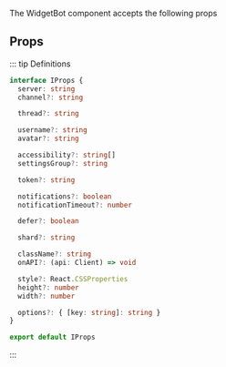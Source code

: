 The WidgetBot component accepts the following props

## Props

::: tip Definitions

```ts
interface IProps {
  server: string
  channel?: string

  thread?: string

  username?: string
  avatar?: string

  accessibility?: string[]
  settingsGroup?: string

  token?: string

  notifications?: boolean
  notificationTimeout?: number

  defer?: boolean

  shard?: string

  className?: string
  onAPI?: (api: Client) => void

  style?: React.CSSProperties
  height?: number
  width?: number

  options?: { [key: string]: string }
}

export default IProps
```
:::
